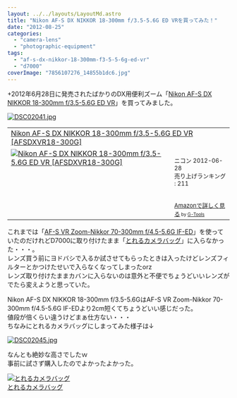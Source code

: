 ```yaml
---
layout: ../../layouts/LayoutMd.astro
title: "Nikon AF-S DX NIKKOR 18-300mm f/3.5-5.6G ED VRを買ってみた！"
date: "2012-08-25"
categories: 
  - "camera-lens"
  - "photographic-equipment"
tags: 
  - "af-s-dx-nikkor-18-300mm-f3-5-5-6g-ed-vr"
  - "d7000"
coverImage: "7856107276_14855b1dc6.jpg"
---
```


+2012年6月28日に発売されたばかりのDX用便利ズーム「[Nikon AF-S DX NIKKOR 18-300mm f/3.5-5.6G ED VR](http://www.nikon-image.com/products/lens/af/dx/zoom/af-s_dx_18-300mmf35-56g_ed_vr.htm)」を買ってみました。

[![DSC02041.jpg](images/9031584080_5d3af2d5fe.jpg)](http://www.flickr.com/photos/67522130@N08/9031584080/ "DSC02041.jpg")

<table cellpadding="5" border="0"><tbody><tr><td colspan="2"><a href="https://www.amazon.co.jp/exec/obidos/ASIN/B008BE3O64/mizuka123-22/" target="_top">Nikon AF-S DX NIKKOR 18-300mm f/3.5-5.6G ED VR [AFSDXVR18-300G]</a></td></tr><tr><td valign="top"><a href="https://www.amazon.co.jp/exec/obidos/ASIN/B008BE3O64/mizuka123-22/" target="_top"><img border="0" alt="Nikon AF-S DX NIKKOR 18-300mm f/3.5-5.6G ED VR [AFSDXVR18-300G]" src="images/310zl07wuBL._SL160_.jpg"></a></td><td valign="top"><font size="-1"><br>ニコン 2012-06-28<br>売り上げランキング : 211<br><br><br><a href="https://www.amazon.co.jp/exec/obidos/ASIN/B008BE3O64/mizuka123-22/" target="_top">Amazonで詳しく見る</a></font><font size="-2"> by <a href="http://www.goodpic.com/mt/aws/index.html">G-Tools</a></font></td></tr></tbody></table>

これまでは「[AF-S VR Zoom-Nikkor 70-300mm f/4.5-5.6G IF-ED](http://www.nikon-image.com/products/lens/af/fx/zoom/af-s_vr_70-300mmf45-56g_if-ed.htm)」を使っていたのだけれどD7000に取り付けたまま「[とれるカメラバッグ](http://superclassic.jp/?pid=31040793)」に入らなかった・・・。  
レンズ買う前にヨドバシで入るか試させてもらったときは入ったけどレンズフィルターとかつけたせいで入らなくなってしまったorz  
レンズ取り付けたままカバンに入らないのは意外と不便でちょうどいいレンズがでたら変えようと思っていた。

Nikon AF-S DX NIKKOR 18-300mm f/3.5-5.6GはAF-S VR Zoom-Nikkor 70-300mm f/4.5-5.6G IF-EDより2cm短くてちょうどいい感じだった。  
値段が倍くらい違うけどまぁ仕方ない・・・  
ちなみにとれるカメラバッグにしまってみた様子は↓

[![DSC02045.jpg](images/9029357701_8800c514f3.jpg)](http://www.flickr.com/photos/67522130@N08/9029357701/ "DSC02045.jpg")

なんとも絶妙な高さでしたｗ  
事前に試さず購入したのでよかったよかった。

[![とれるカメラバッグ](images/417vp4RSUCL._SL160_.jpg)  
とれるカメラバッグ  
](https://www.amazon.co.jp/exec/obidos/ASIN/B0063D6HDM/mizuka123-22/ref=nosim)
